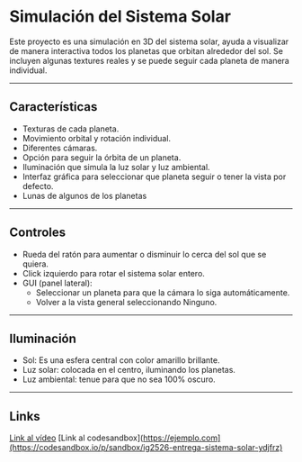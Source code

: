 #  Simulación del Sistema Solar

Este proyecto es una simulación en 3D del sistema solar, ayuda a visualizar de manera interactiva todos los planetas que orbitan alrededor del sol. 
Se incluyen algunas textures reales y se puede seguir cada planeta de manera individual.

---

## Características

- Texturas de cada planeta.
- Movimiento orbital y rotación individual.
- Diferentes cámaras.
- Opción para seguir la órbita de un planeta.
- Iluminación que simula la luz solar y luz ambiental.
- Interfaz gráfica para seleccionar que planeta seguir o tener la vista por defecto.
- Lunas de algunos de los planetas

---

## Controles

- Rueda del ratón para aumentar o disminuir lo cerca del sol que se quiera.
- Click izquierdo para rotar el sistema solar entero.
- GUI (panel lateral):
  - Seleccionar un planeta para que la cámara lo siga automáticamente.
  - Volver a la vista general seleccionando Ninguno.

---

## Iluminación

- Sol: Es una esfera central con color amarillo brillante.
- Luz solar: colocada en el centro, iluminando los planetas.
- Luz ambiental: tenue para que no sea 100% oscuro.

---
## Links 

[Link al vídeo](https://drive.google.com/file/d/1GEmERJWQEL_XIAE2Zn3cwbNX7sI5FZRf/view?usp=sharing)
[Link al codesandbox](https://ejemplo.com](https://codesandbox.io/p/sandbox/ig2526-entrega-sistema-solar-ydjfrz)

